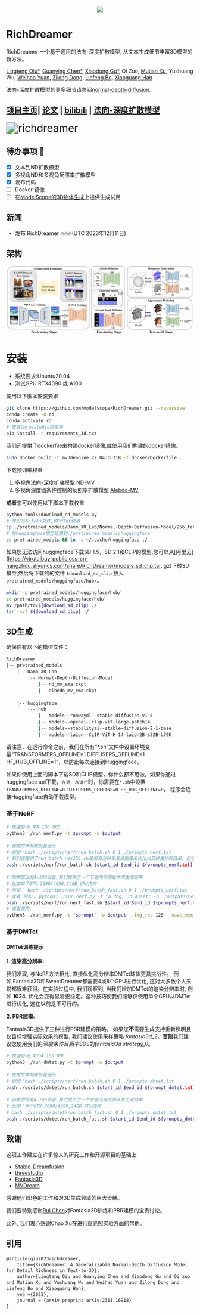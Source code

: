 <p align="center">
    <br>
    <img src="https://modelscope.oss-cn-beijing.aliyuncs.com/modelscope.gif" width="400"/>
    <br>
    <h1>RichDreamer</h1>
<p>

RichDreamer:一个基于通用的法向-深度扩散模型, 从文本生成细节丰富3D模型的新方法。

[Lingteng Qiu\*](https://lingtengqiu.github.io/),
[Guanying Chen\*](https://guanyingc.github.io/),
[Xiaodong Gu\*](https://scholar.google.com.hk/citations?user=aJPO514AAAAJ&hl=zh-CN&oi=ao),
Qi Zuo,
[Mutian Xu](https://mutianxu.github.io/),
Yushuang Wu,
[Weihao Yuan](https://weihao-yuan.com/),
[Zilong Dong](https://scholar.google.com/citations?user=GHOQKCwAAAAJ&hl=zh-CN&oi=ao),
[Liefeng Bo](https://research.cs.washington.edu/istc/lfb/),
[Xiaoguang Han](https://gaplab.cuhk.edu.cn/)

法向-深度扩散模型的更多细节请参阅[normal-depth-diffusion](https://github.com/modelscope/normal-depth-diffusion)。

## [项目主页](https://lingtengqiu.github.io/RichDreamer/)| [论文](https://arxiv.org/abs/2311.16918) | [bilibili](https://www.bilibili.com/video/BV1Qb4y1K7Sb/?spm_id_from=888.80997.embed_other.whitelist) | [法向-深度扩散模型](https://github.com/modelscope/normal-depth-diffusion)


<img src=".\figs\richdreamer.gif" alt="richdreamer" style="zoom:200%;" />  

## 待办事项 :triangular_flag_on_post:  
- [x]  文本到ND扩散模型  
- [x]  多视角ND和多视角反照率扩散模型  
- [x]  发布代码  
- [ ]  Docker 镜像  
- [ ]  在[ModelScope的3D物体生成](https://modelscope.cn/studios/Damo_XR_Lab/3D_AIGC/summary)上提供生成试用  

## 新闻  

- 发布 RichDreamer :fire::fire::fire:(UTC 2023年12月11日)  

## 架构  

![architecture](figs/architecture.png)  


# 安装  

- 系统要求:Ubuntu20.04  
- 测试GPU:RTX4090 或 A100  

使用以下脚本安装要求

```bash  
git clone https://github.com/modelscope/RichDreamer.git --recursive  
conda create -n rd  
conda activate rd  
# 安装threestudio的依赖
pip install -r requirements_3d.txt  
```  

我们还提供了dockerfile来构建docker镜像,或使用我们构建的[docker镜像](https://code.alibaba-inc.com/dadong.gxd/dream3d/blob/release/1209)。  

```bash
sudo docker build -t mv3dengine_22.04:cu118 -f docker/Dockerfile .  
```  

下载预训练权重

1. 多视角法向-深度扩散模型 [ND-MV](https://virutalbuy-public.oss-cn-hangzhou.aliyuncs.com/share/RichDreamer/nd_mv_ema.ckpt)
2. 多视角深度图条件控制的反照率扩散模型 [Alebdo-MV](https://virutalbuy-public.oss-cn-hangzhou.aliyuncs.com/share/RichDreamer/albedo_mv_ema.ckpt)

**或者**您可以使用以下脚本下载权重

```bash  
python tools/download_nd_models.py  
# 拷贝256_tets文件,供DMTet使用  
cp ./pretrained_models/Damo_XR_Lab/Normal-Depth-Diffusion-Model/256_tets.npz ./load/tets/  
# 将huggingface模型链接到./pretrained_models/huggingface  
cd pretrained_models && ln -s ~/.cache/huggingface ./  
```  

如果您无法访问huggingface下载SD 1.5，SD 2.1和CLIP的模型,您可以从[阿里云](https://virutalbuy-public.oss-cn-hangzhou.aliyuncs.com/share/RichDreamer/models_sd_clip.tar. gz)下载SD模型,然后将下载的的文件 `$download_sd_clip` 放入 `pretrained_models/huggingface/hub/`。  

```bash  
mkdir -p pretrained_models/huggingface/hub/  
cd pretrained_models/huggingface/hub/  
mv /path/to/${download_sd_clip} ./  
tar -xvf ${download_sd_clip} ./  
```  

## 3D生成  
确保你有以下的模型文件：
```bash
RichDreamer
|-- pretrained_models
    |-- Damo_XR_Lab
        |-- Normal-Depth-Diffusion-Model
            |-- nd_mv_ema.ckpt
            |-- albedo_mv_ema.ckpt
    
    |-- huggingface
        |-- hub
            |-- models--runwayml--stable-diffusion-v1-5
            |-- models--openai--clip-vit-large-patch14
            |-- models--stabilityai--stable-diffusion-2-1-base
            |-- models--laion--CLIP-ViT-H-14-laion2B-s32B-b79K
```

请注意，在运行命令之前，我们在所有“*.sh”文件中设置环境变量“TRANSFORMERS_OFFLINE=1 DIFFUSERS_OFFLINE=1 HF_HUB_OFFLINE=1”，以防止每次连接到Huggingface。

如果你使用上面的脚本下载SD和CLIP模型，你什么都不用做，如果你通过huggingface api下载，`在第一次运行`时，你需要在`*.sh`中设置`TRANSFORMERS_OFFLINE=0 DIFFUSERS_OFFLINE=0 HF_HUB_OFFLINE=0`， 程序会连接Huggingface自动下载模型。

### 基于NeRF

```bash
# 快速启动,单A-100 80G  
python3 ./run_nerf.py -t $prompt -o $output  

# 使用文本列表批量运行  
# 例如：bash ./scripts/nerf/run_batch.sh 0 1 ./prompts_nerf.txt  
# 我们还提供了run_batch_res256.sh使用高分辨率渲染图像来优化以获得更好的效果，但它会消耗更多的内存和时间。
bash ./scripts/nerf/run_batch.sh $start_id $end_id ${prompts_nerf.txt}  

# 如果您没有A-100设备,我们提供了一个节省内存的版本来生成结果
# 比如单个GTX-3090/4090,24GB GPU内存
# 例如： bash ./scripts/nerf/run_batch_fast.sh 0 1 ./prompts_nerf.txt
# 或者 例如： python3 ./run_nerf.py -t "a dog, 3d asset" -o ./outputs/nerf --save_mem 1
bash ./scripts/nerf/run_nerf_fast.sh $start_id $end_id ${prompts_nerf.txt}
# 或者使用:
python3 ./run_nerf.py -t "$prompt" -o $output --img_res 128 --save_mem 1
```

### 基于DMTet  

#### DMTet训练提示  

**1. 渲染高分辨率:**  

我们发现, 与NeRF方法相比, 直接优化高分辨率DMTet球体更具挑战性。 例如,Fantasia3D和SweetDreamer都需要4或8个GPU进行优化, 这对大多数个人来说都很难获得。在实验过程中, 我们观察到, 当我们增加DMTet的渲染分辨率时, 例如 **1024**, 优化会变得显着更稳定。这种技巧使我们能够仅使用单个GPU从DMTet进行优化, 这在以前是不可行的。  

**2. PBR建模:**  

Fantasia3D提供了三种进行PBR建模的策略。 如果您**不**需要生成支持重新照明且仅目标增强实际效果的模型, 我们建议使用采样策略 *fantasia3d_2*。**否则**我们建议您使用我们的*深度条件反照率SDS*的*fantasia3d strategy_0*。  


```bash  
# 快速启动,单个A-100 80G  
python3 ./run_dmtet.py -t $prompt -o $output  

# 使用文本列表批量运行  
# 例如：bash ./scripts/nerf/run_batch.sh 0 1 ./prompts_dmtet.txt
bash ./scripts/dmtet/run_batch.sh $start_id $end_id ${prompt_dmtet.txt}   

# 如果您没有A-100设备,我们提供了一个节省内存的版本来生成结果
# 比如：单个GTX-3090/4090,24GB GPU内存  
# bash ./scripts/dmtet/run_batch_fast.sh 0 1 ./prompts_dmtet.txt  
bash ./scripts/dmtet/run_batch_fast.sh $start_id $end_id ${prompts_dmtet.txt}   
```  


## 致谢  

这项工作建立在许多惊人的研究工作和开源项目的基础上:  

- [Stable-Dreamfusion](https://github.com/ashawkey/stable-dreamfusion)  
- [threestudio](https://github.com/threestudio-project/threestudio)  
- [Fantasia3D](https://github.com/Gorilla-Lab-SCUT/Fantasia3D)  
- [MVDream](https://github.com/bytedance/MVDream-threestudio)  

感谢他们出色的工作和对3D生成领域的巨大贡献。  

我们要特别感谢[Rui Chen](https://aruichen.github.io/)对Fantasia3D训练和PBR建模的宝贵讨论。   

此外, 我们衷心感谢Chao Xu在进行重光照实验方面的帮助。

## 引用      

```  
@article{qiu2023richdreamer,   
    title={RichDreamer: A Generalizable Normal-Depth Diffusion Model for Detail Richness in Text-to-3D},    
    author={Lingteng Qiu and Guanying Chen and Xiaodong Gu and Qi zuo and Mutian Xu and Yushuang Wu and Weihao Yuan and Zilong Dong and Liefeng Bo and Xiaoguang Han},   
    year={2023},   
    journal = {arXiv preprint arXiv:2311.16918}  
}  
```